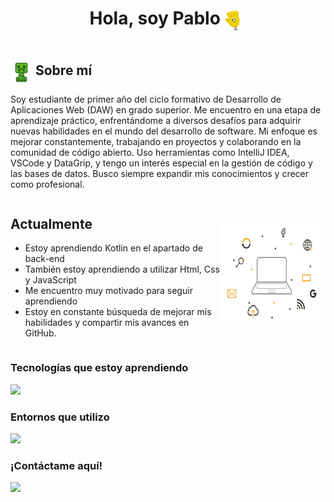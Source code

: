 <h1 align="center">Hola, soy Pablo <img src="gif-para-saludar.gif" alt="icono" style="vertical-align: middle; width: 35px;"></h1>

<div style="text-align: center;"></div>

<div style="display: flex; justify-content: space-between;">
  <div style="flex: 1;">
    <h2><img src="64rdrjmesq761.gif" alt="icono" style="vertical-align: middle; width: 35px;"> Sobre mí</h2>
    <p class="mi-clase">
      Soy estudiante de primer año del ciclo formativo de Desarrollo de Aplicaciones Web (DAW) en grado superior. Me encuentro en una etapa de aprendizaje práctico, enfrentándome a diversos desafíos para adquirir nuevas habilidades en el mundo del desarrollo de software. Mi enfoque es mejorar constantemente, trabajando en proyectos y colaborando en la comunidad de código abierto. Uso herramientas como IntelliJ IDEA, VSCode y DataGrip, y tengo un interés especial en la gestión de código y las bases de datos. Busco siempre expandir mis conocimientos y crecer como profesional.
    </p>
  </div>
</div>

<!-- Sección "Actualmente" con imagen alineada a la derecha -->
<div style="display: flex; justify-content: space-between; align-items: center;">
  <!-- Contenido de la izquierda -->
  <div style="flex: 2;">
    <h2>Actualmente</h2>
    <ul class="mi-clase">
      <li>Estoy aprendiendo Kotlin en el apartado de back-end</li>
      <li>También estoy aprendiendo a utilizar Html, Css y JavaScript</li>
      <li>Me encuentro muy motivado para seguir aprendiendo</li>
      <li>Estoy en constante búsqueda de mejorar mis habilidades y compartir mis avances en GitHub.</li>
    </ul>
  </div>

  <!-- Imagen alineada a la derecha -->
  <div style="flex: 1; text-align: right;">
    <img align="right" alt="GIF" height="160px" src="a68e88e5d3ecfb89ccec6859420e0514.gif" />
  </div>
</div>

<h3>Tecnologías que estoy aprendiendo</h3>
<p class="mi-clase">
  <a href="https://skillicons.dev">
    <img src="https://skillicons.dev/icons?i=git,kotlin,css,html,mysql,github" />
  </a>
</p>

<h3>Entornos que utilizo</h3>
<p class="mi-clase">
  <a href="https://skillicons.dev">
    <img src="https://skillicons.dev/icons?i=vscode,idea" />
  </a>
</p>

<h3>¡Contáctame aquí!</h3>
<p class="mi-clase">
  <a href="https://skillicons.dev">
    <img src="https://skillicons.dev/icons?i=discord,gmail" />
  </a>
</p>
